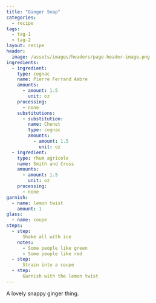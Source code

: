 ```yaml
---
title: "Ginger Snap"
categories:
  - recipe
tags:
  - tag-1
  - tag-2
layout: recipe
header:
  image: /assets/images/headers/page-header-image.png
ingredients:
  - ingredient:
    type: cognac
    name: Pierre Ferrand Ambre
    amounts:
      - amount: 1.5
        unit: oz
    processing:
      - none
    substitutions:
      - substitution:
        name: Chenet
        type: cognac
        amounts:
          - amount: 1.5
            unit: oz           
  - ingredient:
    type: rhum agricole
    name: Smith and Cross
    amounts:
      - amount: 1.5
        unit: oz
    processing:
      - none
garnish:
  - name: lemon twist
    amount: 1
glass:
  - name: coupe    
steps:
  - step:
      Shake all with ice
    notes:
      - Some people like green
      - Some people like red
  - step:
      Strain into a coupe
  - step:
      Garnish with the lemon twist
---
```


 A lovely snappy ginger thing.